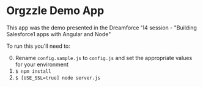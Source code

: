 # Orgzzle Demo App 

This app was the demo presented in the Dreamforce '14 session - "Building Salesforce1 apps with Angular and Node"

To run this you'll need to:

0. Rename `config.sample.js` to `config.js` and set the appropriate values for your environment
0. `$ npm install`
0. `$ [USE_SSL=true] node server.js`
